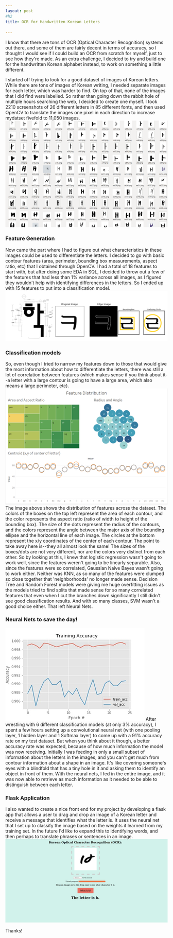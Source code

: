 ```yaml
---
layout: post
#h2
title: OCR for Handwritten Korean Letters 

---
```


I know that there are tons of OCR (Optical Character Recognition) systems out there, and some of them are fairly decent in terms of accuracy, so I thought I would see if I could build an OCR from scratch for myself, just to see how they're made.  As an extra challenge, I decided to try and build one for the handwritten Korean alphabet instead, to work on something a little different. 

I started off trying to look for a good dataset of images of Korean letters.  While there are tons of images of Korean writing, I needed separate images for each letter, which was harder to find.  On top of that, none of the images that I did find were labelled.  So rather than going down the rabbit hole of multiple hours searching the web, I decided to create one myself.  I took 2210 screenshots of 26 different letters in 85 different fonts, and then used OpenCV to translate the images one pixel in each direction to increase mydatset fivefold to 11,050 images.  
![alt_text](/pics/korean_dataset.png)


### Feature Generation 
Now came the part where I had to figure out what characteristics in these images could be used to differentiate the letters.  I decided to go with basic contour features (area, perimeter, bounding box measurements, aspect ratio, etc) that I obtained through OpenCV.  I had a total of 18 features to start with, but after doing some EDA in SQL, I decided to throw out a few of the features that had less than 1% variance across all images, as I figured they wouldn't help with identifying differences in the letters.  So I ended up with 15 features to put into a classification model.  
![alt_text](/pics/ocr_features.png)

### Classification models
So, even though I tried to narrow my features down to those that would give the most information about how to differentiate the letters, there was still a lot of correlation between features (which makes sense if you think about it--a letter with a large contour is going to have a large area, which also means a large perimeter, etc).  
![alt_text](/pics/tableau_features.jpg)
The image above shows the distribution of features across the dataset.  The colors of the boxes on the top left represent the area of each contour, and the color represents the aspect ratio (ratio of width to height of the bounding box).  The size of the dots represent the radius of the contours, and the colors represent the angle between the major axis of the bounding ellipse and the horizontal line of each image.  The circles at the bottom represent the x/y coordinates of the center of each contour.  The point to take away here is--they all almost look the same!  The sizes of the boxes/dots are not very different, nor are the colors very distinct from each other.  So by looking at this, I knew that logistic regression wasn't going to work well, since the features weren't going to be linearly separable.  Also, since the features were so correlated, Gaussian Naive Bayes wasn't going to work either.  Neither was KNN, as so many of the features were clumped so close together that 'neighborhoods' no longer made sense.  Decision Tree and Random Forest models were giving me huge overfitting issues as the models tried to find splits that made sense for so many correlated features that even when I cut the branches down significantly I still didn't see good classification results.  And with so many classes, SVM wasn't a good choice either.  That left Neural Nets.

 
### Neural Nets to save the day!
<img src="/pics/CNN_OCR_results.png" style="margin-left: auto; margin-right: auto;">
After wrestling with 6 different classification models (at only 3% accuracy), I spent a few hours setting up a convolutional neural net (with one pooling layer, 1 hidden layer and 1 Softmax layer) to come up with a 91% accuracy rate on my test dataset.  But when you think about it though, a better accuracy rate was expected, because of how much information the model was now receiving.  Initially I was feeding in only a small subset of information about the letters in the images, and you can't get much from contour information about a shape in an image.  It's like covering someone's eyes with a blindfold that has a tiny hole in it and asking them to identify an object in front of them.  With the neural nets, I fed in the entire image, and it was now able to retrieve as much information as it needed to be able to distinguish between each letter.  

### Flask Application
I also wanted to create a nice front end for my project by developing a flask app that allows a user to drag and drop an image of a Korean letter and receive a message that identifies what the letter is.  It uses the neural net that I set up to classify the image based on the weights it learned from my training set.  In the future I'd like to expand this to identifying words, and then perhaps to translate phrases or sentences in an image. 
![alt_text](/pics/flask_ocr.png)

Thanks!
 

